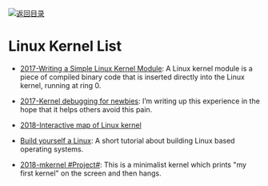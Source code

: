 [![返回目录](https://user-images.githubusercontent.com/5803001/38079637-ff0abcf0-3371-11e8-9b76-ad651620afc7.jpg)](https://github.com/wx-chevalier/Awesome-Lists)

# Linux Kernel List

- [2017-Writing a Simple Linux Kernel Module](https://parg.co/UuV): A Linux kernel module is a piece of compiled binary code that is inserted directly into the Linux kernel, running at ring 0.

- [2017-Kernel debugging for newbies](https://parg.co/UsL): I’m writing up this experience in the hope that it helps others avoid this pain.

- [2018-Interactive map of Linux kernel](http://www.makelinux.net/kernel_map/)

* [Build yourself a Linux](https://github.com/MichielDerhaeg/build-linux): A short tutorial about building Linux based operating systems.

- [2018-mkernel #Project#](https://github.com/arjun024/mkeykernel?subject=os): This is a minimalist kernel which prints "my first kernel" on the screen and then hangs.